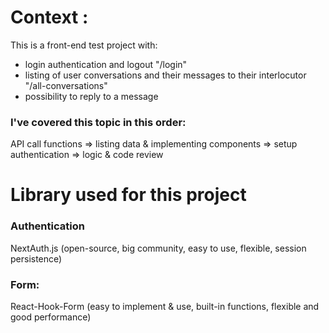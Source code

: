 # Context :

This is a front-end test project with:
- login authentication and logout "/login"
- listing of user conversations and their messages to their interlocutor "/all-conversations"
- possibility to reply to a message

### I've covered this topic in this order:

  API call functions => listing data & implementing components => setup authentication => logic & code review

# Library used for this project

  ### Authentication
  NextAuth.js (open-source, big community, easy to use, flexible, session persistence)

  ### Form:
  React-Hook-Form (easy to implement & use, built-in functions, flexible and good performance)

